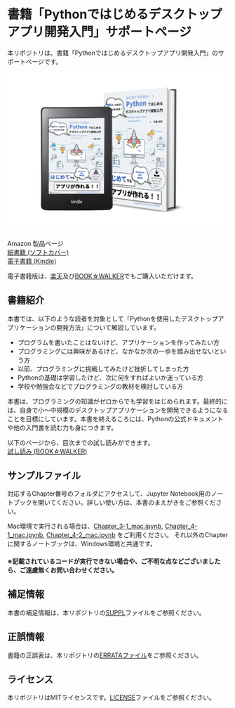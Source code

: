# 書籍「Pythonではじめるデスクトップアプリ開発入門」サポートページ

本リポジトリは、書籍「Pythonではじめるデスクトップアプリ開発入門」のサポートページです。  

<div align="left">
<img src="images/cover.png" width="500">
</div>


Amazon 製品ページ  
[紙書籍 (ソフトカバー)](https://www.amazon.co.jp/dp/B08YHYJ84S)  
[電子書籍 (Kindle)](https://www.amazon.co.jp/dp/B08YDT2TDY)  
</div>

電子書籍版は、[楽天](https://hb.afl.rakuten.co.jp/ichiba/1f8d2e89.397e6e74.1f8d2e8a.dd300d67/?pc=https%3A%2F%2Fitem.rakuten.co.jp%2Frakutenkobo-ebooks%2Fa6aa8433637732ca9a8c20415eb814f4%2F&link_type=hybrid_url&ut=eyJwYWdlIjoiaXRlbSIsInR5cGUiOiJoeWJyaWRfdXJsIiwic2l6ZSI6IjI0MHgyNDAiLCJuYW0iOjEsIm5hbXAiOiJyaWdodCIsImNvbSI6MSwiY29tcCI6ImRvd24iLCJwcmljZSI6MSwiYm9yIjoxLCJjb2wiOjEsImJidG4iOjEsInByb2QiOjAsImFtcCI6ZmFsc2V9)及び[BOOK☆WALKER](https://bookwalker.jp/de24bd8e89-7d2a-47e3-a053-e0b8e17cc74e/?acode=1DRCLqyC)でもご購入いただけます。  

## 書籍紹介

本書では、以下のような読者を対象として「Pythonを使用したデスクトップアプリケーションの開発方法」について解説しています。  

- プログラムを書いたことはないけど、アプリケーションを作ってみたい方  
-	プログラミングには興味があるけど、なかなか次の一歩を踏み出せないという方  
-	以前、プログラミングに挑戦してみたけど挫折してしまった方  
-	Pythonの基礎は学習したけど、次に何をすればよいか迷っている方  
-	学校や勉強会などでプログラミングの教材を検討している方  

本書は、プログラミングの知識がゼロからでも学習をはじめられます。最終的には、自身で小～中規模のデスクトップアプリケーションを開発できるようになることを目標にしています。本書を終えるころには、Pythonの公式ドキュメントや他の入門書を読む力も身につきます。  

以下のページから、目次までの試し読みができます。  
[試し読み (BOOK☆WALKER)](https://viewer-trial.bookwalker.jp/03/9/viewer.html?cid=24bd8e89-7d2a-47e3-a053-e0b8e17cc74e&cty=1)

## サンプルファイル

対応するChapter番号のフォルダにアクセスして、Jupyter Notebook用のノートブックを開いてください。詳しい使い方は、本書のまえがきをご参照ください。  

Mac環境で実行される場合は、[Chapter_3-1_mac.ipynb](https://github.com/RyokoKuga/python-app-book/blob/main/Chapter_3/Chapter_3-1_mac.ipynb
), [Chapter_4-1_mac.ipynb](https://github.com/RyokoKuga/python-app-book/blob/main/Chapter_4/Chapter_4-1_mac.ipynb), [Chapter_4-2_mac.ipynb](https://github.com/RyokoKuga/python-app-book/blob/main/Chapter_4/Chapter_4-2_mac.ipynb) をご利用ください。
それ以外のChapterに関するノートブックは、Windows環境と共通です。  

#### ※記載されているコードが実行できない場合や、ご不明な点などございましたら、ご遠慮無くお問い合わせください。  

## 補足情報

本書の補足情報は、本リポジトリの[SUPPL](./SUPPL.md)ファイルをご参照ください。    

## 正誤情報

書籍の正誤表は、本リポジトリの[ERRATAファイル](https://github.com/RyokoKuga/python-app-book/blob/main/ERRATA.md)をご参照ください。  

## ライセンス

本リポジトリはMITライセンスです。[LICENSE](./LICENSE)ファイルをご参照ください。  
